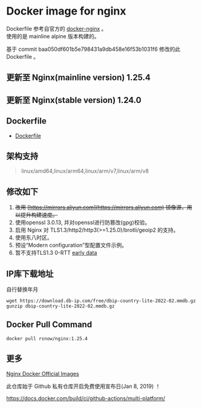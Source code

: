 # Docker image for nginx

Dockerfile 参考自官方的 [docker-nginx](https://github.com/nginxinc/docker-nginx/tree/master/mainline/alpine) 。  
使用的是 mainline alpine 版本构建的。  

基于 commit baa050df601b5e798431a9db458e16f53b1031f6 修改的此 Dockerfile 。

## 更新至 Nginx(mainline version) 1.25.4
## 更新至 Nginx(stable version) 1.24.0

## Dockerfile

* [Dockerfile](https://github.com/Ran-snow/docker-nginx/blob/master/Dockerfile)

## 架构支持

> linux/amd64,linux/arm64,linux/arm/v7,linux/arm/v8

## 修改如下
1. ~~改用 [https://mirrors.aliyun.com](https://mirrors.aliyun.com) 镜像源，用以提升构建速度。~~
2. 使用openssl 3.0.13, 并对openssl进行防篡改(gpg)校验。
3. 启用 Nginx 对 TLS1.3/http2/http3(>=1.25.0)/brotli/geoip2 的支持。
4. 使用东八时区。
5. 预设“Modern configuration”型配置文件示例。
6. 暂不支持TLS1.3 0-RTT [early data](https://nginx.org/en/docs/http/ngx_http_ssl_module.html#ssl_early_data)

## IP库下载地址

自行替换年月
```
wget https://download.db-ip.com/free/dbip-country-lite-2022-02.mmdb.gz
gunzip dbip-country-lite-2022-02.mmdb.gz
```

## Docker Pull Command

```
docker pull rsnow/nginx:1.25.4
```

## 更多

[Nginx Docker Official Images](https://hub.docker.com/_/nginx)

此仓库始于 Github 私有仓库开启免费使用宣布日(Jan 8, 2019) ！


https://docs.docker.com/build/ci/github-actions/multi-platform/